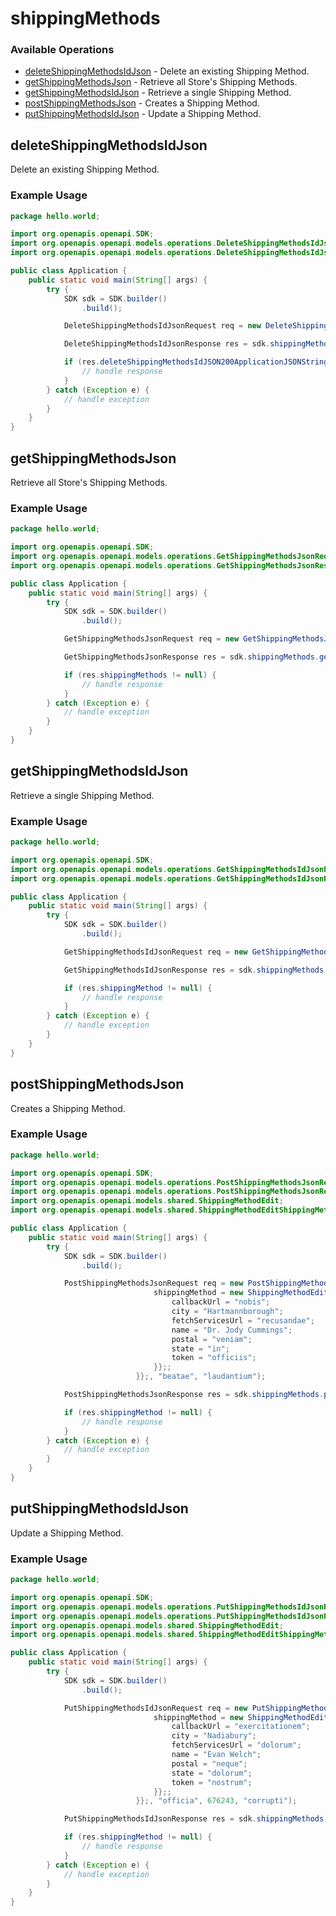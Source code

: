 # shippingMethods

### Available Operations

* [deleteShippingMethodsIdJson](#deleteshippingmethodsidjson) - Delete an existing Shipping Method.
* [getShippingMethodsJson](#getshippingmethodsjson) - Retrieve all Store's Shipping Methods.
* [getShippingMethodsIdJson](#getshippingmethodsidjson) - Retrieve a single Shipping Method.
* [postShippingMethodsJson](#postshippingmethodsjson) - Creates a Shipping Method.
* [putShippingMethodsIdJson](#putshippingmethodsidjson) - Update a Shipping Method.

## deleteShippingMethodsIdJson

Delete an existing Shipping Method.

### Example Usage

```java
package hello.world;

import org.openapis.openapi.SDK;
import org.openapis.openapi.models.operations.DeleteShippingMethodsIdJsonRequest;
import org.openapis.openapi.models.operations.DeleteShippingMethodsIdJsonResponse;

public class Application {
    public static void main(String[] args) {
        try {
            SDK sdk = SDK.builder()
                .build();

            DeleteShippingMethodsIdJsonRequest req = new DeleteShippingMethodsIdJsonRequest("praesentium", 708609, "quaerat");            

            DeleteShippingMethodsIdJsonResponse res = sdk.shippingMethods.deleteShippingMethodsIdJson(req);

            if (res.deleteShippingMethodsIdJSON200ApplicationJSONString != null) {
                // handle response
            }
        } catch (Exception e) {
            // handle exception
        }
    }
}
```

## getShippingMethodsJson

Retrieve all Store's Shipping Methods.

### Example Usage

```java
package hello.world;

import org.openapis.openapi.SDK;
import org.openapis.openapi.models.operations.GetShippingMethodsJsonRequest;
import org.openapis.openapi.models.operations.GetShippingMethodsJsonResponse;

public class Application {
    public static void main(String[] args) {
        try {
            SDK sdk = SDK.builder()
                .build();

            GetShippingMethodsJsonRequest req = new GetShippingMethodsJsonRequest("incidunt", "ipsam");            

            GetShippingMethodsJsonResponse res = sdk.shippingMethods.getShippingMethodsJson(req);

            if (res.shippingMethods != null) {
                // handle response
            }
        } catch (Exception e) {
            // handle exception
        }
    }
}
```

## getShippingMethodsIdJson

Retrieve a single Shipping Method.

### Example Usage

```java
package hello.world;

import org.openapis.openapi.SDK;
import org.openapis.openapi.models.operations.GetShippingMethodsIdJsonRequest;
import org.openapis.openapi.models.operations.GetShippingMethodsIdJsonResponse;

public class Application {
    public static void main(String[] args) {
        try {
            SDK sdk = SDK.builder()
                .build();

            GetShippingMethodsIdJsonRequest req = new GetShippingMethodsIdJsonRequest("debitis", 524970, "sit");            

            GetShippingMethodsIdJsonResponse res = sdk.shippingMethods.getShippingMethodsIdJson(req);

            if (res.shippingMethod != null) {
                // handle response
            }
        } catch (Exception e) {
            // handle exception
        }
    }
}
```

## postShippingMethodsJson

Creates a Shipping Method.

### Example Usage

```java
package hello.world;

import org.openapis.openapi.SDK;
import org.openapis.openapi.models.operations.PostShippingMethodsJsonRequest;
import org.openapis.openapi.models.operations.PostShippingMethodsJsonResponse;
import org.openapis.openapi.models.shared.ShippingMethodEdit;
import org.openapis.openapi.models.shared.ShippingMethodEditShippingMethod;

public class Application {
    public static void main(String[] args) {
        try {
            SDK sdk = SDK.builder()
                .build();

            PostShippingMethodsJsonRequest req = new PostShippingMethodsJsonRequest(                new ShippingMethodEdit() {{
                                shippingMethod = new ShippingMethodEditShippingMethod() {{
                                    callbackUrl = "nobis";
                                    city = "Hartmannborough";
                                    fetchServicesUrl = "recusandae";
                                    name = "Dr. Jody Cummings";
                                    postal = "veniam";
                                    state = "in";
                                    token = "officiis";
                                }};;
                            }};, "beatae", "laudantium");            

            PostShippingMethodsJsonResponse res = sdk.shippingMethods.postShippingMethodsJson(req);

            if (res.shippingMethod != null) {
                // handle response
            }
        } catch (Exception e) {
            // handle exception
        }
    }
}
```

## putShippingMethodsIdJson

Update a Shipping Method.

### Example Usage

```java
package hello.world;

import org.openapis.openapi.SDK;
import org.openapis.openapi.models.operations.PutShippingMethodsIdJsonRequest;
import org.openapis.openapi.models.operations.PutShippingMethodsIdJsonResponse;
import org.openapis.openapi.models.shared.ShippingMethodEdit;
import org.openapis.openapi.models.shared.ShippingMethodEditShippingMethod;

public class Application {
    public static void main(String[] args) {
        try {
            SDK sdk = SDK.builder()
                .build();

            PutShippingMethodsIdJsonRequest req = new PutShippingMethodsIdJsonRequest(                new ShippingMethodEdit() {{
                                shippingMethod = new ShippingMethodEditShippingMethod() {{
                                    callbackUrl = "exercitationem";
                                    city = "Nadiabury";
                                    fetchServicesUrl = "dolorum";
                                    name = "Evan Welch";
                                    postal = "neque";
                                    state = "dolorum";
                                    token = "nostrum";
                                }};;
                            }};, "officia", 676243, "corrupti");            

            PutShippingMethodsIdJsonResponse res = sdk.shippingMethods.putShippingMethodsIdJson(req);

            if (res.shippingMethod != null) {
                // handle response
            }
        } catch (Exception e) {
            // handle exception
        }
    }
}
```
